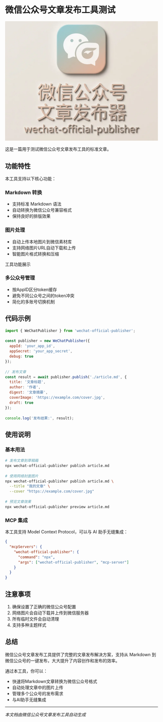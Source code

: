 # 微信公众号文章发布工具测试

![项目封面](../cover.png)

这是一篇用于测试微信公众号文章发布工具的标准文章。

## 功能特性

本工具支持以下核心功能：

### Markdown 转换
- 支持标准 Markdown 语法
- 自动转换为微信公众号兼容格式
- 保持良好的排版效果

### 图片处理
- 自动上传本地图片到微信素材库
- 支持网络图片URL自动下载和上传
- 智能图片格式转换和压缩

工具功能展示

### 多公众号管理
- 按AppID区分token缓存
- 避免不同公众号之间的token冲突
- 简化的多账号切换机制

## 代码示例

```javascript
import { WeChatPublisher } from 'wechat-official-publisher';

const publisher = new WeChatPublisher({
  appId: 'your_app_id',
  appSecret: 'your_app_secret',
  debug: true
});

// 发布文章
const result = await publisher.publish('./article.md', {
  title: '文章标题',
  author: '作者',
  digest: '文章摘要',
  coverImage: 'https://example.com/cover.jpg',
  draft: true
});

console.log('发布结果:', result);
```

## 使用说明

### 基本用法

```bash
# 发布文章到草稿箱
npx wechat-official-publisher publish article.md

# 使用网络封面图片
npx wechat-official-publisher publish article.md \
  --title "我的文章" \
  --cover "https://example.com/cover.jpg"

# 预览文章效果
npx wechat-official-publisher preview article.md
```

### MCP 集成

本工具支持 Model Context Protocol，可以与 AI 助手无缝集成：

```json
{
  "mcpServers": {
    "wechat-official-publisher": {
      "command": "npx",
      "args": ["wechat-official-publisher", "mcp-server"]
    }
  }
}
```

## 注意事项

1. 确保设置了正确的微信公众号配置
2. 网络图片会自动下载并上传到微信服务器
3. 所有临时文件会自动清理
4. 支持多种主题样式

## 总结

微信公众号文章发布工具提供了完整的文章发布解决方案，支持从 Markdown 到微信公众号的一键发布，大大提升了内容创作和发布的效率。

通过本工具，你可以：
- 快速将Markdown文章转换为微信公众号格式
- 自动处理文章中的图片上传
- 管理多个公众号的发布需求
- 与AI助手无缝集成

---

*本文档由微信公众号文章发布工具自动生成*